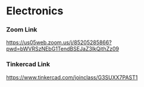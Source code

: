 # Electronics

### Zoom Link
https://us05web.zoom.us/j/85205285866?pwd=bWVRSzNEbG1TendBSEJaZ3lkQithZz09

### Tinkercad Link
https://www.tinkercad.com/joinclass/G3SUXX7PAST1

<!--
```diff
- Please write an answer to every question in the final exam, even if you are just 0.1% confident in your answer. 
+ If you see this message, please share it with all your colleagues. 
+ I wish all of you success in the final exam, and I hope we reach a success rate of 100% in the course, Insha Allah.
```
 The course content is ended with the RGB LED.
  -->
 
<!-- The course content is ended with the RGB LED. -->

<!-- 
- Tomorrow's Lecture on Sunday, 15 May, will be online due to the PGIC-2 conference held at the faculty.
- The exact time will be announced soon.
- Please share with your group. 
-->

<!-- ![4](https://user-images.githubusercontent.com/92329466/167265616-ea921d52-094c-4fa8-9888-f8c1fcea7211.png) -->
